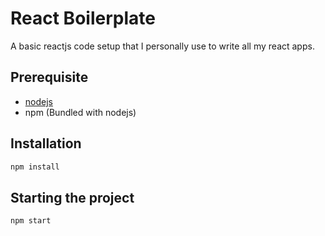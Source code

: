# React Boilerplate

A basic reactjs code setup that I personally use to write all my react apps.

## Prerequisite

- [nodejs](https://nodejs.org/en/)
- npm (Bundled with nodejs)

## Installation

```bash
npm install
```

## Starting the project

```bash
npm start
```
